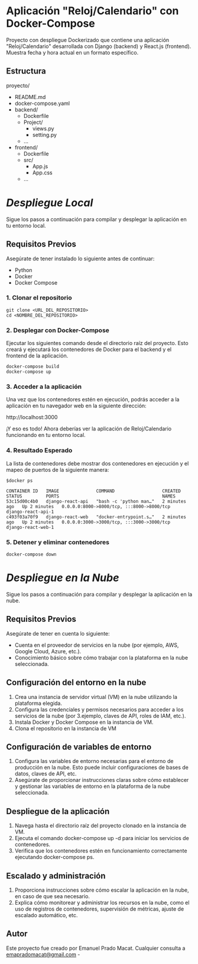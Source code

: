 # Aplicación "Reloj/Calendario" con Docker-Compose

Proyecto con despliegue Dockerizado que contiene una aplicación "Reloj/Calendario" desarrollada con Django (backend) y React.js (frontend). Muestra fecha y hora actual en un formato específico.


## Estructura 

proyecto/
- README.md
- docker-compose.yaml
- backend/
  - Dockerfile
  - Project/
    - views.py
    - setting.py
  - ...
- frontend/
  - Dockerfile
  - src/
    - App.js
    - App.css
  - ...


# ***Despliegue Local***
Sigue los pasos a continuación para compilar y desplegar la aplicación en tu entorno local.


## Requisitos Previos

Asegúrate de tener instalado lo siguiente antes de continuar:
- Python
- Docker
- Docker Compose


### 1. Clonar el repositorio
```
git clone <URL_DEL_REPOSITORIO>
cd <NOMBRE_DEL_REPOSITORIO>
```

### 2. Desplegar con Docker-Compose

Ejecutar los siguientes comando desde el directorio raíz del proyecto. Esto creará y ejecutará los contenedores de Docker para el backend y el frontend de la aplicación.
```
docker-compose build
docker-compose up
```

### 3. Acceder a la aplicación

Una vez que los contenedores estén en ejecución, podrás acceder a la aplicación en tu navegador web en la siguiente dirección:

http://localhost:3000

¡Y eso es todo! Ahora deberías ver la aplicación de Reloj/Calendario funcionando en tu entorno local.

### 4. Resultado Esperado

La lista de contenedores debe mostrar dos contenedores en ejecución y el mapeo de puertos de la siguiente manera:

```
$docker ps
```
```
CONTAINER ID   IMAGE              COMMAND                  CREATED         STATUS         PORTS                                       NAMES
53c15d00c4b0   django-react-api   "bash -c 'python man…"   2 minutes ago   Up 2 minutes   0.0.0.0:8000->8000/tcp, :::8000->8000/tcp   django-react-api-1
c493f03a70f9   django-react-web   "docker-entrypoint.s…"   2 minutes ago   Up 2 minutes   0.0.0.0:3000->3000/tcp, :::3000->3000/tcp   django-react-web-1
```

### 5. Detener y eliminar contenedores

```
docker-compose down
```


# ***Despliegue en la Nube***
Sigue los pasos a continuación para compilar y desplegar la aplicación en la nube.


## Requisitos Previos

Asegúrate de tener en cuenta lo siguiente:
- Cuenta en el proveedor de servicios en la nube (por ejemplo, AWS, Google Cloud, Azure, etc.).
- Conocimiento básico sobre cómo trabajar con la plataforma en la nube seleccionada.


## Configuración del entorno en la nube

1. Crea una instancia de servidor virtual (VM) en la nube utilizando la plataforma elegida.
2. Configura las credenciales y permisos necesarios para acceder a los servicios de la nube (por 3.ejemplo, claves de API, roles de IAM, etc.).
3. Instala Docker y Docker Compose en la instancia de VM.
4. Clona el repositorio en la instancia de VM


## Configuración de variables de entorno
1. Configura las variables de entorno necesarias para el entorno de producción en la nube. Esto puede incluir configuraciones de bases de datos, claves de API, etc.
2. Asegúrate de proporcionar instrucciones claras sobre cómo establecer y gestionar las variables de entorno en la plataforma de la nube seleccionada.


## Despliegue de la aplicación
1. Navega hasta el directorio raíz del proyecto clonado en la instancia de VM.
2. Ejecuta el comando docker-compose up -d para iniciar los servicios de contenedores.
3. Verifica que los contenedores estén en funcionamiento correctamente ejecutando docker-compose ps.


## Escalado y administración
1. Proporciona instrucciones sobre cómo escalar la aplicación en la nube, en caso de que sea necesario.
2. Explica cómo monitorear y administrar los recursos en la nube, como el uso de registros de contenedores, supervisión de métricas, ajuste de escalado automático, etc.



## Autor

Este proyecto fue creado por Emanuel Prado Macat.
Cualquier consulta a emapradomacat@gmail.com -
